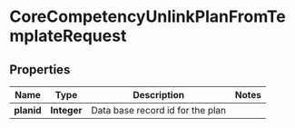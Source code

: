 

# CoreCompetencyUnlinkPlanFromTemplateRequest


## Properties

| Name | Type | Description | Notes |
|------------ | ------------- | ------------- | -------------|
|**planid** | **Integer** | Data base record id for the plan |  |



